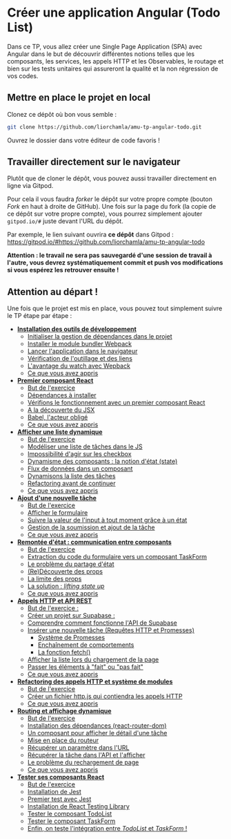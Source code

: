 # Créer une application Angular (Todo List)

Dans ce TP, vous allez créer une Single Page Application (SPA) avec Angular dans le but de découvrir différentes notions telles que les composants, les services, les appels HTTP et les Observables, le routage et bien sur les tests unitaires qui assureront la qualité et la non régression de vos codes.

## Mettre en place le projet en local
Clonez ce dépôt où bon vous semble :
```bash
git clone https://github.com/liorchamla/amu-tp-angular-todo.git
```
Ouvrez le dossier dans votre éditeur de code favoris !

## Travailler directement sur le navigateur
Plutôt que de cloner le dépôt, vous pouvez aussi travailler directement en ligne via Gitpod.

Pour cela il vous faudra *forker* le dépôt sur votre propre compte (bouton *Fork* en haut à droite de GitHub). Une fois sur la page du fork (la copie de ce dépôt sur votre propre compte), vous pourrez simplement ajouter `gitpod.io/#` juste devant l'URL du dépôt.

Par exemple, le lien suivant ouvrira **ce dépôt** dans Gitpod : https://gitpod.io/#https://github.com/liorchamla/amu-tp-angular-todo

**Attention : le travail ne sera pas sauvegardé d'une session de travail à l'autre, vous devrez systématiquement commit et push vos modifications si vous espérez les retrouver ensuite !**



## Attention au départ !

Une fois que le projet est mis en place, vous pouvez tout simplement suivre le TP étape par étape :

* [**Installation des outils de développement**](docs/setup.md)
    * [Initialiser la gestion de dépendances dans le projet](docs/setup.md#initialiser-la-gestion-de-dépendances-dans-le-projet)
    * [Installer le module bundler Webpack](docs/setup.md#installer-le-module-bundler-webpack)
    * [Lancer l'application dans le navigateur](docs/setup.md#lancer-l-application-dans-le-navigateur)
    * [Vérification de l'outillage et des liens](docs/setup.md#vérification-de-l-outillage-et-des-liens)
    * [L'avantage du watch avec Wepback](docs/setup.md#l-avantage-du-watch-avec-wepback)
    * [Ce que vous avez appris](docs/setup.md#ce-que-vous-avez-appris--)
* [**Premier composant React**](docs/component.md)
  * [But de l'exercice](docs/component.md#but-de-l-exercice)
  * [Dépendances à installer](docs/component.md#dépendances-à-installer)
  * [Vérifions le fonctionnement avec un premier composant React](docs/component.md#vérifions-le-fonctionnement-avec-un-premier-composant-react)
  * [A la découverte du JSX](docs/component.md#a-la-découverte-du-jsx)
  * [Babel, l'acteur obligé](docs/component.md#babel--l-acteur-obligé)
  * [Ce que vous avez appris](docs/component.md#ce-que-vous-avez-appris)
* [**Afficher une liste dynamique**](docs/display-list.md)
  * [But de l'exercice](docs/display-list.md#but-de-l-exercice)
  * [Modéliser une liste de tâches dans le JS](docs/display-list.md#modéliser-une-liste-de-t-ches-dans-le-js)
  * [Impossibilité d'agir sur les checkbox](docs/display-list.md#impossibilité-d-agir-sur-les-checkbox)
  * [Dynamisme des composants : la notion d'état (state)](docs/display-list.md#dynamisme-des-composants---la-notion-d-état--state-)
  * [Flux de données dans un composant](docs/display-list.md#flux-de-données-dans-un-composant)
  * [Dynamisons la liste des tâches](docs/display-list.md#dynamisons-la-liste-des-tâches)
  * [Refactoring avant de continuer](docs/display-list.md#refactoring-avant-de-continuer)
  * [Ce que vous avez appris](docs/display-list.md#ce-que-vous-avez-appris)
* [**Ajout d'une nouvelle tâche**](docs/add-item.md)
  * [But de l'exercice](docs/add-item.md#but-de-l-exercice)
  * [Afficher le formulaire](docs/add-item.md#afficher-le-formulaire)
  * [Suivre la valeur de l'input à tout moment grâce à un état](docs/add-item.md#suivre-la-valeur-de-l-input-à-tout-moment-grâce-à-un-état)
  * [Gestion de la soumission et ajout de la tâche](docs/add-item.md#gestion-de-la-soumission-et-ajout-de-la-tâche)
  * [Ce que vous avez appris](docs/add-item.md#ce-que-vous-avez-appris)
* [**Remontée d'état : communication entre composants**](docs/lifting.md)
  * [But de l'exercice](docs/lifting.md#but-de-l-exercice)
  * [Extraction du code du formulaire vers un composant TaskForm](docs/lifting.md#extraction-du-code-du-formulaire-vers-un-composant-taskform)
  * [Le problème du partage d'état](docs/lifting.md#le-problème-du-partage-d-état)
  * [(Re)Découverte des props](docs/lifting.md#-re-découverte-des-props)
  * [La limite des props](docs/lifting.md#la-limite-des-props)
  * [La solution : *lifting state up*](docs/lifting.md#la-solution----lifting-state-up-)
  * [Ce que vous avez appris](docs/lifting.md#ce-que-vous-avez-appris)
* [**Appels HTTP et API REST**](docs/http.md)
  * [But de l'exercice :](docs/http.md#but-de-l-exercice--)
  * [Créer un projet sur Supabase :](docs/http.md#créer-un-projet-sur-supabase--)
  * [Comprendre comment fonctionne l'API de Supabase](docs/http.md#comprendre-comment-fonctionne-l-api-de-supabase)
  * [Insérer une nouvelle tâche (Requêtes HTTP et Promesses)](docs/http.md#insérer-une-nouvelle-tâche--requêtes-http-et-promesses-)
    + [Système de Promesses](docs/http.md#système-de-promesses)
    + [Enchaînement de comportements](docs/http.md#enchaînement-de-comportements)
    + [La fonction fetch()](docs/http.md#la-fonction-fetch--)
  * [Afficher la liste lors du chargement de la page](docs/http.md#afficher-la-liste-lors-du-chargement-de-la-page)
  * [Passer les éléments à "fait" ou "pas fait"](docs/http.md#passer-les-éléments-à--fait--ou--pas-fait-)
  * [Ce que vous avez appris](docs/http.md#ce-que-vous-avez-appris--)
* [**Refactoring des appels HTTP et système de modules**](docs/refactoring.md)
  * [But de l'exercice](docs/refactoring.md#but-de-l-exercice--)
  * [Créer un fichier http.js qui contiendra les appels HTTP](docs/refactoring.md#créer-un-fichier-httpjs-qui-contiendra-les-appels-http)
  * [Ce que vous avez appris](docs/refactoring.md#ce-que-vous-avez-appris)
* [**Routing et affichage dynamique**](docs/routing.md)
  * [But de l'exercice](docs/routing.md#but-de-l-exercice)
  * [Installation des dépendances (react-router-dom)](docs/routing.md#installation-des-dépendances--react-router-dom-)
  * [Un composant pour afficher le détail d'une tâche](docs/routing.md#un-composant-pour-afficher-le-détail-d-une-tâche)
  * [Mise en place du routeur](docs/routing.md#mise-en-place-du-routeur)
  * [Récupérer un paramètre dans l'URL](docs/routing.md#récupérer-un-paramètre-dans-l-url)
  * [Récupérer la tâche dans l'API et l'afficher](docs/routing.md#récupérer-la-tâche-dans-l-api-et-l-afficher)
  * [Le problème du rechargement de page](docs/routing.md#le-problème-du-rechargement-de-page)
  * [Ce que vous avez appris](docs/routing.md#ce-que-vous-avez-appris)
* [**Tester ses composants React**](docs/tests.md)
  * [But de l'exercice](docs/tests.md#but-de-l-exercice)
  * [Installation de Jest](docs/tests.md#installation-de-jest)
  * [Premier test avec Jest](docs/tests.md#premier-test-avec-jest)
  * [Installation de React Testing Library](docs/tests.md#installation-de-react-testing-library)
  * [Tester le composant TodoList](docs/tests.md#tester-le-composant-todolist)
  * [Tester le composant TaskForm](docs/tests.md#tester-le-composant-taskform)
  * [Enfin, on teste l'intégration entre *TodoList* et *TaskForm* !](docs/tests.md#enfin--on-teste-l-intégration-entre--todolist--et--taskform---)

